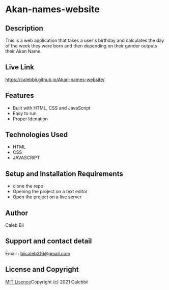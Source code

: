 # Akan-names-website


## Description
This is a  web application that takes a user's birthday and calculates the day of the week they were born and then depending on their gender outputs their Akan Name.
## Live Link
https://calebbii.github.io/Akan-names-website/

## Features
* Built with HTML, CSS and JavaScript
* Easy to run
* Proper Idenation

## Technologies Used
* HTML
* CSS
* JAVASCRIPT
## Setup and Installation Requirements
* clone the repo
* Opening the project on a text editor
* Open the project on a live server
## Author
Caleb Bii
## Support and contact detail
Email : biicaleb316@gmail.com
## License and Copyright
[MIT Lisence](https://github.com/Calebbii/Akan-names-website/blob/master/LICENSE)Copyright (c) 2021 Calebbii

